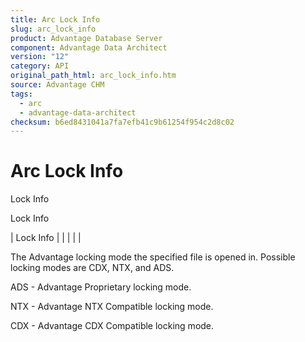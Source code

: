 ```yaml
---
title: Arc Lock Info
slug: arc_lock_info
product: Advantage Database Server
component: Advantage Data Architect
version: "12"
category: API
original_path_html: arc_lock_info.htm
source: Advantage CHM
tags:
  - arc
  - advantage-data-architect
checksum: b6ed8431041a7fa7efb41c9b61254f954c2d8c02
---
```


# Arc Lock Info

Lock Info

Lock Info

| Lock Info |  |  |  |  |

The Advantage locking mode the specified file is opened in. Possible locking modes are CDX, NTX, and ADS.

ADS - Advantage Proprietary locking mode.

NTX - Advantage NTX Compatible locking mode.

CDX - Advantage CDX Compatible locking mode.
